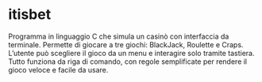 # itisbet
Programma in linguaggio C che simula un casinò con interfaccia da terminale. Permette di giocare a tre giochi: BlackJack, Roulette e Craps. L’utente può scegliere il gioco da un menu e interagire solo tramite tastiera. Tutto funziona da riga di comando, con regole semplificate per rendere il gioco veloce e facile da usare.
